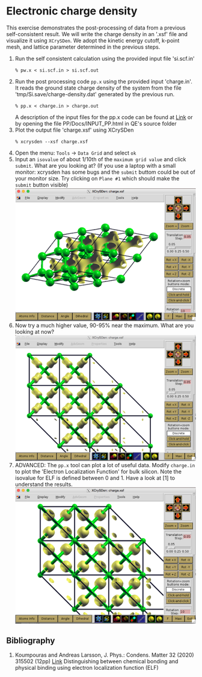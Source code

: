 # Electronic charge density
This exercise demonstrates the post-processing of data from a previous self-consistent result.
We will write the charge density in an '.xsf' file and visualize it using `XCrySDen`. 
We adopt the kinetic energy cutoff, k-point mesh, and lattice parameter determined in the previous steps.
  1. Run the self consistent calculation using the provided input file 'si.scf.in'
      ```
      % pw.x < si.scf.in > si.scf.out
      ```
  2. Run the post processing code `pp.x` using the provided input 'charge.in'. It reads the ground state charge density of the system from the file 'tmp/Si.save/charge-density.dat' generated by the previous run.
      ```
      % pp.x < charge.in > charge.out
      ```
     A description of the input files for the pp.x code can be found at [Link](http://https://www.quantum-espresso.org/Doc/INPUT_PP.html) or by opening the file PP/Docs/INPUT_PP.html in QE's source folder
  3. Plot the output file 'charge.xsf' using XCrySDen
      ```
      % xcrysden --xsf charge.xsf
      ```
  4. Open the menu: `Tools` -> `Data Grid` and select `ok`
  5. Input an `isovalue` of about 1/10th of the `maximum grid value` and click `submit`. What are you looking at?
     (If you use a laptop with a small monitor: xcrysden has some bugs and the `submit` buttom could be out of your monitor size.
      Try clicking on `Plane #1` which should make the `submit` button visible)
     ![charge density](Ref/charge1.png?raw=true "charge density")
  6. Now try a much higher value, 90-95% near the maximum. What are you looking at now?
     ![charge density](Ref/charge2.png?raw=true "charge density")
  7. ADVANCED: The `pp.x` tool can plot a lot of useful data. Modify `charge.in` to plot the 'Electron Localization Function' for bulk silicon. Note the isovalue for ELF is defined between 0 and 1. Have a look at [1] to understand the results.
     ![ELF](Ref/elf.png?raw=true "ELF")

## Bibliography
1. Koumpouras and Andreas Larsson, J. Phys.: Condens. Matter 32 (2020) 315502 (12pp) [Link](https://doi.org/10.1088/1361-648X/ab7fd8)
Distinguishing between chemical bonding and physical binding using electron localization function (ELF)
